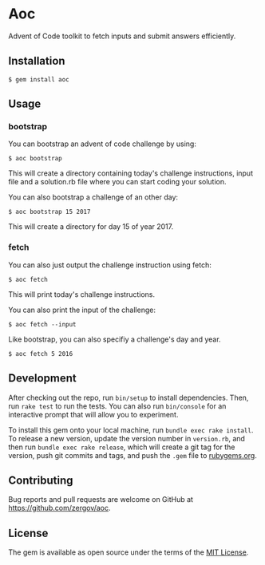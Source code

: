 # Aoc
Advent of Code toolkit to fetch inputs and submit answers efficiently.

## Installation

    $ gem install aoc

## Usage

### bootstrap
You can bootstrap an advent of code challenge by using:
```
$ aoc bootstrap
```

This will create a directory containing today's challenge instructions, input file and a solution.rb file where you can start coding
your solution.

You can also bootstrap a challenge of an other day:
```
$ aoc bootstrap 15 2017
```

This will create a directory for day 15 of year 2017.


### fetch
You can also just output the challenge instruction using fetch:
```
$ aoc fetch
```

This will print today's challenge instructions.

You can also print the input of the challenge:
```
$ aoc fetch --input
```

Like bootstrap, you can also specifiy a challenge's day and year.
```
$ aoc fetch 5 2016
```

## Development

After checking out the repo, run `bin/setup` to install dependencies. Then, run `rake test` to run the tests. You can also run `bin/console` for an interactive prompt that will allow you to experiment.

To install this gem onto your local machine, run `bundle exec rake install`. To release a new version, update the version number in `version.rb`, and then run `bundle exec rake release`, which will create a git tag for the version, push git commits and tags, and push the `.gem` file to [rubygems.org](https://rubygems.org).

## Contributing

Bug reports and pull requests are welcome on GitHub at https://github.com/zergov/aoc.

## License

The gem is available as open source under the terms of the [MIT License](https://opensource.org/licenses/MIT).
